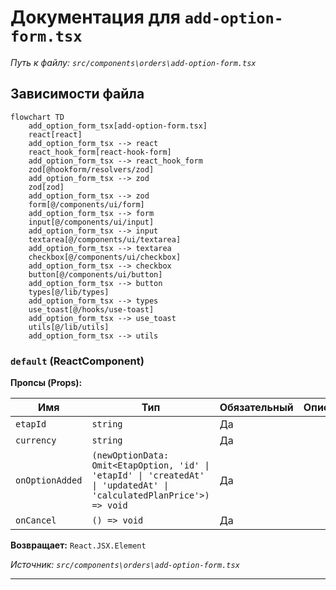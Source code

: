 # Документация для `add-option-form.tsx`

*Путь к файлу: `src/components\orders\add-option-form.tsx`*

## Зависимости файла

```mermaid
flowchart TD
    add_option_form_tsx[add-option-form.tsx]
    react[react]
    add_option_form_tsx --> react
    react_hook_form[react-hook-form]
    add_option_form_tsx --> react_hook_form
    zod[@hookform/resolvers/zod]
    add_option_form_tsx --> zod
    zod[zod]
    add_option_form_tsx --> zod
    form[@/components/ui/form]
    add_option_form_tsx --> form
    input[@/components/ui/input]
    add_option_form_tsx --> input
    textarea[@/components/ui/textarea]
    add_option_form_tsx --> textarea
    checkbox[@/components/ui/checkbox]
    add_option_form_tsx --> checkbox
    button[@/components/ui/button]
    add_option_form_tsx --> button
    types[@/lib/types]
    add_option_form_tsx --> types
    use_toast[@/hooks/use-toast]
    add_option_form_tsx --> use_toast
    utils[@/lib/utils]
    add_option_form_tsx --> utils
```

### `default` (ReactComponent)

**Пропсы (Props):**

| Имя | Тип | Обязательный | Описание |
|---|---|---|---|
| `etapId` | `string` | Да |  |
| `currency` | `string` | Да |  |
| `onOptionAdded` | `(newOptionData: Omit<EtapOption, 'id' \| 'etapId' \| 'createdAt' \| 'updatedAt' \| 'calculatedPlanPrice'>) => void` | Да |  |
| `onCancel` | `() => void` | Да |  |

**Возвращает:** `React.JSX.Element`

*Источник: `src/components\orders\add-option-form.tsx`*

---

